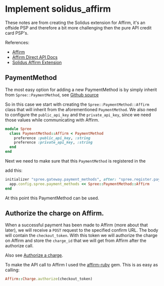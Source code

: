 # Implement solidus_affirm

These notes are from creating the Solidus extension for Affirm, it's an
offside PSP and therefore a bit more challenging then the pure API credit
card PSP's.

References:
* [Affirm](https://www.affirm.com)
* [Affirm Direct API Docs](https://docs.affirm.com/Integrate_Affirm/Direct_API)
* [Solidus Affirm Extension](https://github.com/StemboltHQ/solidus_affirm)

## PaymentMethod

The most easy option for adding a new PaymentMethod is by simply inherit from
`Spree::PaymentMethod`, see [Github source](https://github.com/solidusio/solidus/blob/master/core/app/models/spree/payment_method.rb)

So in this case we start with creating the `Spree::PaymentMethod::Affirm` class
that will inherit from the aforementioned `PaymentMethod`.
We also need to configure the `public_api_key` and the `private_api_key`, since
we need those values while communicating with Affirm.

```ruby
module Spree
  class PaymentMethod::Affirm < PaymentMethod
    preference :public_api_key, :string
    preference :private_api_key, :string
  end
end
```

Next we need to make sure that this `PaymentMethod` is registered in the
<!-- available payment method for the Solidus instance. So in your `lib/solidus_affirm/engine.rb` -->
add this:

```ruby
initializer "spree.gateway.payment_methods", after: "spree.register.payment_methods" do |app|
  app.config.spree.payment_methods << Spree::PaymentMethod::Affirm
end
```

At this point this PaymentMethod can be used.

## Authorize the charge on Affirm.

When a successful payment has been made to Affirm (more about that later), we will receive a `POST` request to the specified confirm URL. The body will contain the `checkout_token`. With this token we will authorize the charge on Affirm and store the `charge_id` that we will get from Affirm after the authorize call.

Also see [Authorize a charge](https://docs.affirm.com/Integrate_Affirm/Direct_API#authorize a_charge).

To make the API call to Affirm I used the [affirm-ruby](https://rubygems.org/gems/affirm-ruby) gem. This is as easy as calling:

```ruby
Affirm::Charge.authorize(checkout_token)
```
